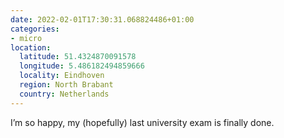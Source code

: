 ```yaml
---
date: 2022-02-01T17:30:31.068824486+01:00
categories:
- micro
location:
  latitude: 51.4324870091578
  longitude: 5.486182494859666
  locality: Eindhoven
  region: North Brabant
  country: Netherlands
---
```


I’m so happy, my (hopefully) last university exam is finally done.
